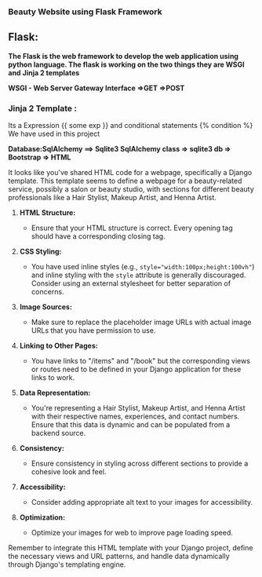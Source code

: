 ### Beauty Website using Flask Framework

## Flask:


**The Flask is the web framework to develop the web application using python language.
The flask is working on the two things they are WSGI and Jinja 2 templates**

**WSGI - Web Server Gateway Interface 
=>GET
=>POST**

### Jinja 2 Template :

Its a Expression {{ some exp }} and conditional statements {% condition %}
We have used in this project

**Database:SqlAlchemy ==> Sqlite3
SqlAlchemy class => sqlite3 db => Bootstrap => HTML**

It looks like you've shared HTML code for a webpage, specifically a Django template. This template seems to define a webpage for a beauty-related service, possibly a salon or beauty studio, with sections for different beauty professionals like a Hair Stylist, Makeup Artist, and Henna Artist.

1. **HTML Structure:**
   - Ensure that your HTML structure is correct. Every opening tag should have a corresponding closing tag.

2. **CSS Styling:**
   - You have used inline styles (e.g., `style="width:100px;height:100vh"`) and inline styling with the `style` attribute is generally discouraged. Consider using an external stylesheet for better separation of concerns.

3. **Image Sources:**
   - Make sure to replace the placeholder image URLs with actual image URLs that you have permission to use.

4. **Linking to Other Pages:**
   - You have links to "/items" and "/book" but the corresponding views or routes need to be defined in your Django application for these links to work.

5. **Data Representation:**
   - You're representing a Hair Stylist, Makeup Artist, and Henna Artist with their respective names, experiences, and contact numbers. Ensure that this data is dynamic and can be populated from a backend source.

6. **Consistency:**
   - Ensure consistency in styling across different sections to provide a cohesive look and feel.

7. **Accessibility:**
   - Consider adding appropriate alt text to your images for accessibility.

8. **Optimization:**
   - Optimize your images for web to improve page loading speed.

Remember to integrate this HTML template with your Django project, define the necessary views and URL patterns, and handle data dynamically through Django's templating engine.
